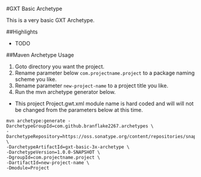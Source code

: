 #GXT Basic Archetype

This is a very basic GXT Archetype. 

##Highlights
* TODO

##Maven Archetype Usage

1. Goto directory you want the project.
2. Rename parameter below `com.projectname.project` to a package naming scheme you like.
3. Rename parameter `new-project-name` to a project title you like.
4. Run the mvn archetype generator below.

* This project Project.gwt.xml module name is hard coded and will will not be changed from the parameters below at this time.

```
mvn archetype:generate -DarchetypeGroupId=com.github.branflake2267.archetypes \
-DarchetypeRepository=https://oss.sonatype.org/content/repositories/snapshots \
-DarchetypeArtifactId=gxt-basic-3x-archetype \
-DarchetypeVersion=1.0.0-SNAPSHOT \
-DgroupId=com.projectname.project \
-DartifactId=new-project-name \
-Dmodule=Project
```
